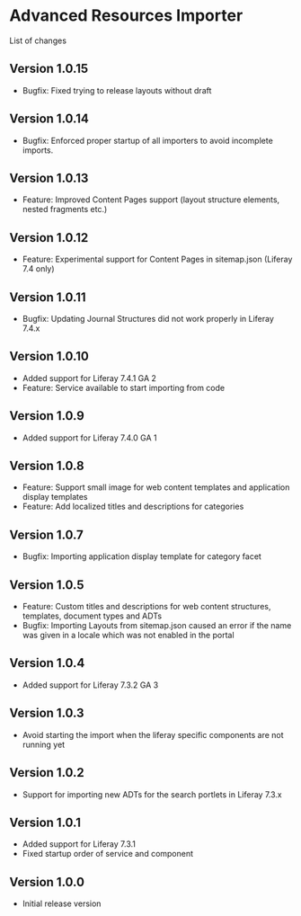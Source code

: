 Advanced Resources Importer
===========================

List of changes

Version 1.0.15
--------------
* Bugfix: Fixed trying to release layouts without draft

Version 1.0.14
--------------
* Bugfix: Enforced proper startup of all importers to avoid incomplete imports.

Version 1.0.13
--------------
* Feature: Improved Content Pages support (layout structure elements, nested fragments etc.)

Version 1.0.12
--------------
* Feature: Experimental support for Content Pages in sitemap.json (Liferay 7.4 only)

Version 1.0.11
--------------
* Bugfix: Updating Journal Structures did not work properly in Liferay 7.4.x

Version 1.0.10
--------------
* Added support for Liferay 7.4.1 GA 2
* Feature: Service available to start importing from code

Version 1.0.9
-------------
* Added support for Liferay 7.4.0 GA 1

Version 1.0.8
-------------
* Feature: Support small image for web content templates and application display templates
* Feature: Add localized titles and descriptions for categories

Version 1.0.7
-------------
* Bugfix: Importing application display template for category facet

Version 1.0.5
-------------
* Feature: Custom titles and descriptions for web content structures, templates, document types and ADTs
* Bugfix: Importing Layouts from sitemap.json caused an error if the name was given in a locale which was not enabled in the portal

Version 1.0.4
-------------
* Added support for Liferay 7.3.2 GA 3

Version 1.0.3
-------------
* Avoid starting the import when the liferay specific components are not running yet

Version 1.0.2
-------------
* Support for importing new ADTs for the search portlets in Liferay 7.3.x

Version 1.0.1
-------------
* Added support for Liferay 7.3.1
* Fixed startup order of service and component

Version 1.0.0
-------------
* Initial release version